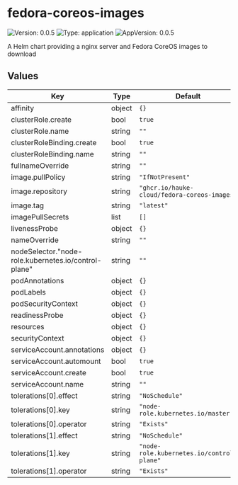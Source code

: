 # fedora-coreos-images

![Version: 0.0.5](https://img.shields.io/badge/Version-0.0.5-informational?style=flat-square) ![Type: application](https://img.shields.io/badge/Type-application-informational?style=flat-square) ![AppVersion: 0.0.5](https://img.shields.io/badge/AppVersion-0.0.5-informational?style=flat-square)

A Helm chart providing a nginx server and Fedora CoreOS images to download

## Values

| Key | Type | Default | Description |
|-----|------|---------|-------------|
| affinity | object | `{}` |  |
| clusterRole.create | bool | `true` |  |
| clusterRole.name | string | `""` |  |
| clusterRoleBinding.create | bool | `true` |  |
| clusterRoleBinding.name | string | `""` |  |
| fullnameOverride | string | `""` |  |
| image.pullPolicy | string | `"IfNotPresent"` |  |
| image.repository | string | `"ghcr.io/hauke-cloud/fedora-coreos-images"` |  |
| image.tag | string | `"latest"` |  |
| imagePullSecrets | list | `[]` |  |
| livenessProbe | object | `{}` |  |
| nameOverride | string | `""` |  |
| nodeSelector."node-role.kubernetes.io/control-plane" | string | `""` |  |
| podAnnotations | object | `{}` |  |
| podLabels | object | `{}` |  |
| podSecurityContext | object | `{}` |  |
| readinessProbe | object | `{}` |  |
| resources | object | `{}` |  |
| securityContext | object | `{}` |  |
| serviceAccount.annotations | object | `{}` |  |
| serviceAccount.automount | bool | `true` |  |
| serviceAccount.create | bool | `true` |  |
| serviceAccount.name | string | `""` |  |
| tolerations[0].effect | string | `"NoSchedule"` |  |
| tolerations[0].key | string | `"node-role.kubernetes.io/master"` |  |
| tolerations[0].operator | string | `"Exists"` |  |
| tolerations[1].effect | string | `"NoSchedule"` |  |
| tolerations[1].key | string | `"node-role.kubernetes.io/control-plane"` |  |
| tolerations[1].operator | string | `"Exists"` |  |
